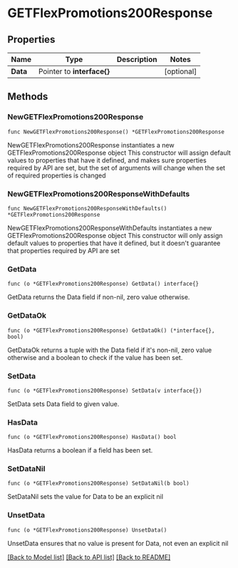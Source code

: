 # GETFlexPromotions200Response

## Properties

Name | Type | Description | Notes
------------ | ------------- | ------------- | -------------
**Data** | Pointer to **interface{}** |  | [optional] 

## Methods

### NewGETFlexPromotions200Response

`func NewGETFlexPromotions200Response() *GETFlexPromotions200Response`

NewGETFlexPromotions200Response instantiates a new GETFlexPromotions200Response object
This constructor will assign default values to properties that have it defined,
and makes sure properties required by API are set, but the set of arguments
will change when the set of required properties is changed

### NewGETFlexPromotions200ResponseWithDefaults

`func NewGETFlexPromotions200ResponseWithDefaults() *GETFlexPromotions200Response`

NewGETFlexPromotions200ResponseWithDefaults instantiates a new GETFlexPromotions200Response object
This constructor will only assign default values to properties that have it defined,
but it doesn't guarantee that properties required by API are set

### GetData

`func (o *GETFlexPromotions200Response) GetData() interface{}`

GetData returns the Data field if non-nil, zero value otherwise.

### GetDataOk

`func (o *GETFlexPromotions200Response) GetDataOk() (*interface{}, bool)`

GetDataOk returns a tuple with the Data field if it's non-nil, zero value otherwise
and a boolean to check if the value has been set.

### SetData

`func (o *GETFlexPromotions200Response) SetData(v interface{})`

SetData sets Data field to given value.

### HasData

`func (o *GETFlexPromotions200Response) HasData() bool`

HasData returns a boolean if a field has been set.

### SetDataNil

`func (o *GETFlexPromotions200Response) SetDataNil(b bool)`

 SetDataNil sets the value for Data to be an explicit nil

### UnsetData
`func (o *GETFlexPromotions200Response) UnsetData()`

UnsetData ensures that no value is present for Data, not even an explicit nil

[[Back to Model list]](../README.md#documentation-for-models) [[Back to API list]](../README.md#documentation-for-api-endpoints) [[Back to README]](../README.md)


